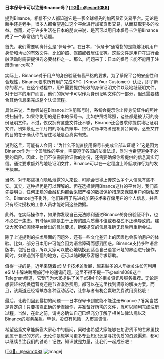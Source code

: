 **日本保号卡可以注册Binance吗？[[TG💪+ @esim1088](https://t.me/s/esim1088)]**

提到Binance，相信不少人都知道它是一家全球领先的加密货币交易平台。无论是新手还是老手，很多人都希望通过这个平台进行加密货币交易，从而获取更多的收益。然而，对于许多生活在日本的朋友来说，是否可以用日本保号卡注册Binance成了一个非常热门的话题。

首先，我们需要明确什么是“保号卡”。在日本，“保号卡”通常指的是能够证明用户身份和地址的有效文件，比如护照、驾照或者居住证等。这些文件是用户在进行金融活动时需要提供的必要材料之一。那么，问题来了：日本的保号卡能不能用于注册Binance呢？

实际上，Binance对于用户的身份验证有着严格的要求。为了确保平台的安全性和合规性，Binance要求所有用户完成KYC（Know Your Customer）认证，即了解你的客户。在这个过程中，用户需要提供有效的身份证明文件以及地址证明文件。对于日本的用户而言，他们的保号卡可以作为身份证明文件的一部分，但还需要结合其他信息来完成整个认证流程。

具体来说，当你尝试在Binance上注册账号时，系统会提示你上传身份证件的照片或扫描件。如果你使用的是日本的保号卡，比如护照或驾照，这些都是被认可的身份证明文件。不过，仅仅拥有这些文件还不够，Binance还会要求你提供地址证明文件，例如最近三个月内的水电费账单、银行对账单或者是租赁合同等。这些文件的目的在于确认你的居住地址是否真实有效。

说到这里，可能有人会问：“为什么不能直接用保号卡完成全部认证呢？”这是因为Binance作为一个国际性的平台，需要遵守各国的法律法规，同时也希望避免不必要的风险。因此，他们不仅需要验证你的身份，还需要确保你所提供的信息真实可信。通过要求额外的地址证明文件，Binance可以在一定程度上降低欺诈行为的发生概率。

当然，对于那些担心隐私泄露的人来说，可能会觉得上传这么多个人信息有些不安。其实，这种担忧是可以理解的。但在选择使用Binance这样的平台时，我们首先要明白，任何正规的金融机构都会采取严格的数据保护措施来保障用户的隐私安全。Binance也不例外，他们采用了先进的加密技术来存储用户的个人信息，并且只有经过授权的工作人员才能访问这些数据。

此外，在实际操作中，如果你发现自己无法顺利通过Binance的身份验证环节，也不必过于焦虑。有时候可能是由于上传的照片质量不佳或者格式不正确导致的。建议大家仔细阅读平台给出的具体要求，确保提交的信息准确无误后再重新尝试。

除了上述提到的技术层面的问题外，还有一些文化差异上的因素也会影响用户的体验。比如，部分日本用户可能会因为语言障碍而感到困惑。Binance支持多种语言版本，包括日语，所以大家可以放心地切换到适合自己语言环境的界面进行操作。同时，如果遇到不懂的地方，还可以随时联系客服寻求帮助。

值得一提的是，近年来随着eSIM卡技术的发展，越来越多的人开始关注如何利用eSIM卡解决跨境旅行中的通讯问题。这里不得不提一下@esim1088这个Telegram频道，它专门为大家提供了关于eSIM卡的相关资讯和服务推荐。无论是想要轻松切换运营商还是节省漫游费用，都可以在这里找到满意的解决方案。而且，该频道还经常举办各种互动活动，让参与者有机会赢取免费试用资格哦！

最后，让我们回到最初的问题——日本保号卡到底能不能注册Binance？答案当然是肯定的！只要按照正确的步骤操作，并准备好所需的文件，就可以顺利完成注册过程。当然，在此之前，请务必确认自己已经充分了解了相关法律法规以及Binance的服务条款。毕竟，投资有风险，入市需谨慎。

希望这篇文章能解答大家心中的疑问，同时也希望大家能够在加密货币的世界里找到属于自己的方向。无论你是想学习更多专业知识还是寻找优质的资源渠道，都可以继续关注我们的讨论！记住，知识就是力量，让我们一起成长吧！

[[TG💪+ @esim1088](https://t.me/s/esim1088) ![Image](https://i.postimg.cc/4NQfJmqS/Snipaste-2025-05-13-00-14-12.png)]